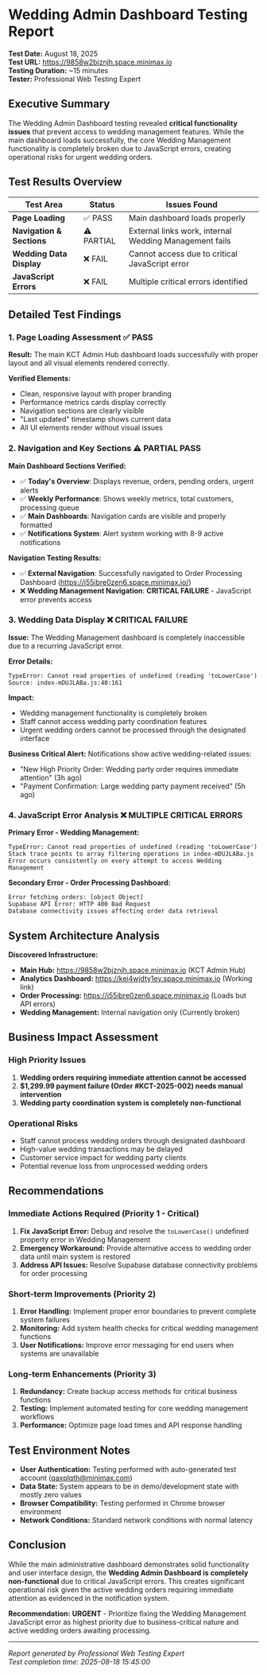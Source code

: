 # Wedding Admin Dashboard Testing Report

**Test Date:** August 18, 2025  
**Test URL:** https://9858w2bjznjh.space.minimax.io  
**Testing Duration:** ~15 minutes  
**Tester:** Professional Web Testing Expert  

## Executive Summary

The Wedding Admin Dashboard testing revealed **critical functionality issues** that prevent access to wedding management features. While the main dashboard loads successfully, the core Wedding Management functionality is completely broken due to JavaScript errors, creating operational risks for urgent wedding orders.

## Test Results Overview

| Test Area | Status | Issues Found |
|-----------|--------|--------------|
| **Page Loading** | ✅ PASS | Main dashboard loads properly |
| **Navigation & Sections** | ⚠️ PARTIAL | External links work, internal Wedding Management fails |
| **Wedding Data Display** | ❌ FAIL | Cannot access due to critical JavaScript error |
| **JavaScript Errors** | ❌ FAIL | Multiple critical errors identified |

## Detailed Test Findings

### 1. Page Loading Assessment ✅ PASS

**Result:** The main KCT Admin Hub dashboard loads successfully with proper layout and all visual elements rendered correctly.

**Verified Elements:**
- Clean, responsive layout with proper branding
- Performance metrics cards display correctly
- Navigation sections are clearly visible
- "Last updated" timestamp shows current data
- All UI elements render without visual issues

### 2. Navigation and Key Sections ⚠️ PARTIAL PASS

**Main Dashboard Sections Verified:**
- ✅ **Today's Overview**: Displays revenue, orders, pending orders, urgent alerts
- ✅ **Weekly Performance**: Shows weekly metrics, total customers, processing queue  
- ✅ **Main Dashboards**: Navigation cards are visible and properly formatted
- ✅ **Notifications System**: Alert system working with 8-9 active notifications

**Navigation Testing Results:**
- ✅ **External Navigation**: Successfully navigated to Order Processing Dashboard (https://i55ibre0zen6.space.minimax.io/)
- ❌ **Wedding Management Navigation**: **CRITICAL FAILURE** - JavaScript error prevents access

### 3. Wedding Data Display ❌ CRITICAL FAILURE

**Issue:** The Wedding Management dashboard is completely inaccessible due to a recurring JavaScript error.

**Error Details:**
```
TypeError: Cannot read properties of undefined (reading 'toLowerCase')
Source: index-mDUJLABa.js:40:161
```

**Impact:** 
- Wedding management functionality is completely broken
- Staff cannot access wedding party coordination features
- Urgent wedding orders cannot be processed through the designated interface

**Business Critical Alert:** Notifications show active wedding-related issues:
- "New High Priority Order: Wedding party order requires immediate attention" (3h ago)
- "Payment Confirmation: Large wedding party payment received" (5h ago)

### 4. JavaScript Error Analysis ❌ MULTIPLE CRITICAL ERRORS

**Primary Error - Wedding Management:**
```
TypeError: Cannot read properties of undefined (reading 'toLowerCase')
Stack trace points to array filtering operations in index-mDUJLABa.js
Error occurs consistently on every attempt to access Wedding Management
```

**Secondary Error - Order Processing Dashboard:**
```
Error fetching orders: [object Object]
Supabase API Error: HTTP 400 Bad Request
Database connectivity issues affecting order data retrieval
```

## System Architecture Analysis

**Discovered Infrastructure:**
- **Main Hub:** https://9858w2bjznjh.space.minimax.io (KCT Admin Hub)
- **Analytics Dashboard:** https://kei4wjdty1ey.space.minimax.io (Working link)
- **Order Processing:** https://i55ibre0zen6.space.minimax.io (Loads but API errors)
- **Wedding Management:** Internal navigation only (Currently broken)

## Business Impact Assessment

### High Priority Issues
1. **Wedding orders requiring immediate attention cannot be accessed**
2. **$1,299.99 payment failure (Order #KCT-2025-002) needs manual intervention**
3. **Wedding party coordination system is completely non-functional**

### Operational Risks
- Staff cannot process wedding orders through designated dashboard
- High-value wedding transactions may be delayed
- Customer service impact for wedding party clients
- Potential revenue loss from unprocessed wedding orders

## Recommendations

### Immediate Actions Required (Priority 1 - Critical)
1. **Fix JavaScript Error:** Debug and resolve the `toLowerCase()` undefined property error in Wedding Management
2. **Emergency Workaround:** Provide alternative access to wedding order data until main system is restored
3. **Address API Issues:** Resolve Supabase database connectivity problems for order processing

### Short-term Improvements (Priority 2)
1. **Error Handling:** Implement proper error boundaries to prevent complete system failures
2. **Monitoring:** Add system health checks for critical wedding management functions
3. **User Notifications:** Improve error messaging for end users when systems are unavailable

### Long-term Enhancements (Priority 3)
1. **Redundancy:** Create backup access methods for critical business functions
2. **Testing:** Implement automated testing for core wedding management workflows
3. **Performance:** Optimize page load times and API response handling

## Test Environment Notes

- **User Authentication:** Testing performed with auto-generated test account (qaxplqth@minimax.com)
- **Data State:** System appears to be in demo/development state with mostly zero values
- **Browser Compatibility:** Testing performed in Chrome browser environment
- **Network Conditions:** Standard network conditions with normal latency

## Conclusion

While the main administrative dashboard demonstrates solid functionality and user interface design, the **Wedding Admin Dashboard is completely non-functional** due to critical JavaScript errors. This creates significant operational risk given the active wedding orders requiring immediate attention as evidenced in the notification system.

**Recommendation:** **URGENT** - Prioritize fixing the Wedding Management JavaScript error as highest priority due to business-critical nature and active wedding orders awaiting processing.

---
*Report generated by Professional Web Testing Expert*  
*Test completion time: 2025-08-18 15:45:00*